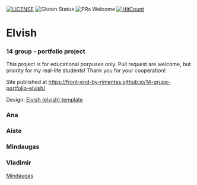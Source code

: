 [![LICENSE](https://img.shields.io/badge/license-MIT-blue.svg?style=flat-square)](https://github.com/belauzas/HTML5-website-template/blob/master/LICENSE.md)
![Gluten Status](https://img.shields.io/badge/Gluten-Free-green.svg)
![PRs Welcome](https://img.shields.io/badge/PRs-welcome-brightgreen.svg)
[![HitCount](http://hits.dwyl.com/front-end-by-rimantas/14-grupe-portfolio.svg)](http://hits.dwyl.com/front-end-by-rimantas/14-grupe-portfolio)

# Elvish
### 14 group - portfolio project

This project is for educational porpuses only. Pull request are welcome, but priority for my real-life students! Thank you for your cooperation!

Site published at https://front-end-by-rimantas.github.io/14-grupe-portfolio-elvish/

Design: [Elvish (elvish) template](http://themesboss.com/elvish/index_6.html)

### Ana
### Aiste
### Mindaugas
### Vladimir
[Mindaugas](https://github.com/minde8888)